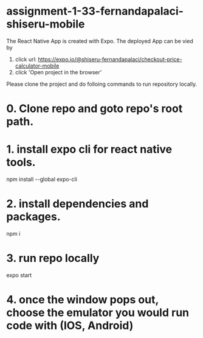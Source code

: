 # assignment-1-33-fernandapalaci-shiseru-mobile

The React Native App is created with Expo.
The deployed App can be vied by
1. click url: https://expo.io/@shiseru-fernandapalaci/checkout-price-calculator-mobile
2. click 'Open project in the browser' 



Please clone the project and do folloing commands to run repository locally.

# 0. Clone repo and goto repo's root path.

# 1. install expo cli for react native tools.
npm install --global expo-cli

# 2. install dependencies and packages.
npm i

# 3. run repo locally
expo start

# 4. once the window pops out, choose the emulator you would run code with (IOS, Android)
